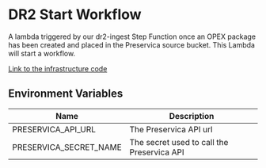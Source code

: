 # DR2 Start Workflow

A lambda triggered by our dr2-ingest Step Function once an OPEX package has been created and placed in the Preservica source bucket. This Lambda will start a workflow.

[Link to the infrastructure code](https://github.com/nationalarchives/dr2-terraform-environments)

## Environment Variables

| Name                   | Description                                |
|------------------------|--------------------------------------------|
| PRESERVICA_API_URL     | The Preservica API  url                    |
| PRESERVICA_SECRET_NAME | The secret used to call the Preservica API |
